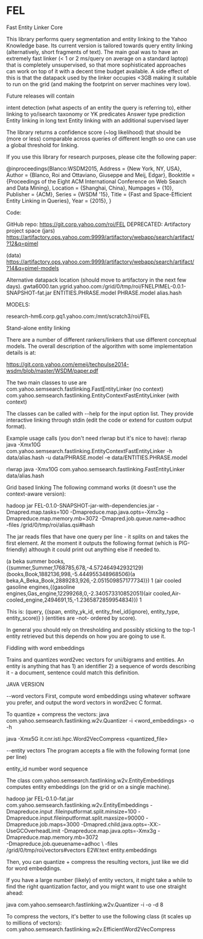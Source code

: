# FEL
Fast Entity Linker Core

This library performs query segmentation and entity linking to the Yahoo Knowledge base. Its current version is tailored towards query entity linking (alternatively, short fragments of text). The main goal was to have an extremely fast linker 
(< 1 or 2 ms/query on average on a standard laptop) that is completely unsupervised, so that more sophisticated approaches can work on top of it with a decent time budget available. A side effect of this is that the datapack used by the linker 
occupies <3GB making it suitable to run on the grid (and making the footprint on server machines very low).

 Future releases will contain

intent detection (what aspects of an entity the query is referring to), either linking to yo/isearch taxonomy or YK predicates
Answer type prediction 
Entity linking in long text 
Entity linking with an additional supervised layer 

The library returns a confidence score (~log likelihood) that should be (more or less) comparable across queries of different length so one can use a global threshold for linking.

If you use this library for research purposes, please cite the following paper:

@inproceedings{Blanco:WSDM2015,
        Address = {New York, NY, USA},
        Author = {Blanco, Roi and Ottaviano, Giuseppe and Meij, Edgar},
        Booktitle = {Proceedings of the Eight ACM International Conference on Web Search and Data Mining},
        Location = {Shanghai, China},
        Numpages = {10},
        Publisher = {ACM},
        Series = {WSDM '15},
        Title = {Fast and Space-Efficient Entity Linking in Queries},
        Year = {2015},
}



Code:

GitHub repo: https://git.corp.yahoo.com/roi/FEL
DEPRECATED:
Artifactory project space (jars)
https://artifactory.ops.yahoo.com:9999/artifactory/webapp/search/artifact/?12&q=pimel 

(data)
https://artifactory.ops.yahoo.com:9999/artifactory/webapp/search/artifact/?14&q=pimel-models 

Alternative datapack location (should move to artifactory in the next few days).
gwta6000.tan.ygrid.yahoo.com:/grid/0/tmp/roi/FNELPIMEL-0.0.1-SNAPSHOT-fat.jar
ENTITIES.PHRASE.model
PHRASE.model
alias.hash

MODELS:

research-hm6.corp.gq1.yahoo.com:/mnt/scratch3/roi/FEL

Stand-alone entity linking

There are a number of different rankers/linkers that use different conceptual models. The overall description of the algorithm with some implementation details is at:

https://git.corp.yahoo.com/emeij/techpulse2014-wsdm/blob/master/WSDM/paper.pdf

The two main classes to use are 
com.yahoo.semsearch.fastlinking.FastEntityLinker (no context)
com.yahoo.semsearch.fastlinking.EntityContextFastEntityLinker (with context)

The classes can be called with --help for the input option list.
They provide interactive linking through stdin (edit the code or extend for custom output format).

Example usage calls (you don't need rlwrap but it's nice to have):
rlwrap java -Xmx10G com.yahoo.semsearch.fastlinking.EntityContextFastEntityLinker -h data/alias.hash -u data/PHRASE.model -e data/ENTITIES.PHRASE.model

rlwrap java -Xmx10G com.yahoo.semsearch.fastlinking.FastEntityLinker data/alias.hash



Grid based linking
The following command works (it doesn't use the context-aware version):

hadoop jar FEL-0.1.0-SNAPSHOT-jar-with-dependencies.jar -Dmapred.map.tasks=100 -Dmapreduce.map.java.opts=-Xmx3g -Dmapreduce.map.memory.mb=3072 -Dmapred.job.queue.name=adhoc \
 -files /grid/0/tmp/roi/alias.qsi#hash  <inputfile>

The jar reads files that have one query per line - it splits on <TAB> and takes the first element. 
At the moment it outputs the following format (which is PIG-friendly) although it could print out anything else if needed to. 

(a beka summer books,{(summer,Summer,1768785,678,-4.572464942932129)(books,Book,1882136,998,-5.444955348968506)(a beka,A_Beka_Book,2889283,926,-2.051509857177734)})    1
(air cooled gasoline engines,{(gasoline engines,Gas_engine,12299268,0,-2.340573310852051)(air cooled,Air-cooled_engine,2494691,15,-1.2365872859954834)})        1

This is:
 (query, {(span, entity_yk_id, entity_fnel_id(ignore), entity_type, entity_score)} ) (entities are -not- ordered by score).

In general you should rely on thresholding and possibly sticking to the top-1 entity retrieved but this depends on how you are going to use it.


Fiddling with word embeddings


Trains and quantizes word2vec vectors for uni/bigrams and entities. An entity is anything that has 1) an identifier 2) a sequence of words describing it - a document, sentence could match 
this definition.

JAVA VERSION

--word vectors
First, compute word embeddings using whatever software you prefer, and output the word vectors in word2vec C format.

To quantize + compress the vectors:
java com.yahoo.semsearch.fastlinking.w2v.Quantizer -i <word_embeddings> -o <output> -h

java -Xmx5G it.cnr.isti.hpc.Word2VecCompress <quantized_file> <output>

--entity vectors
The program accepts a file with the following format (one per line)

entity_id <TAB> number <TAB> word sequence

The class com.yahoo.semsearch.fastlinking.w2v.EntityEmbeddings computes entity embeddings (on the grid or on a single machine).

hadoop jar FEL-0.1.0-fat.jar com.yahoo.semsearch.fastlinking.w2v.EntityEmbeddings -Dmapreduce.input .fileinputformat.split.minsize=100 -Dmapreduce.input.fileinputformat.split.maxsize=90000 -Dmapreduce.job.maps=3000
-Dmapred.child.java.opts=-XX:-UseGCOverheadLimit -Dmapreduce.map.java.opts=-Xmx3g -Dmapreduce.map.memory.mb=3072 \
-Dmapreduce.job.queuename=adhoc \ -files /grid/0/tmp/roi/vectors#vectors E2W.text entity.embeddings


Then, you can quantize + compress the resulting vectors, just like we did for word embeddings.

If you have a large number (likely) of entity vectors, it might take a while to find the right quantization factor, and you might want to use one straight ahead:

java com.yahoo.semsearch.fastlinking.w2v.Quantizer -i <embeddings> -o <output> -d 8 

To compress the vectors, it's better to use the following class (it scales up to millions of vectors):
com.yahoo.semsearch.fastlinking.w2v.EfficientWord2VecCompress




